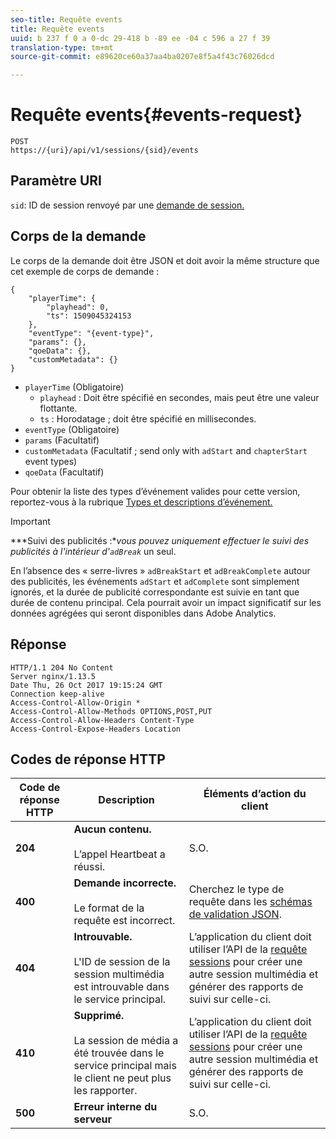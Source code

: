 ```yaml
---
seo-title: Requête events
title: Requête events
uuid: b 237 f 0 a 0-dc 29-418 b -89 ee -04 c 596 a 27 f 39
translation-type: tm+mt
source-git-commit: e89620ce60a37aa4ba0207e8f5a4f43c76026dcd

---
```



# Requête events{#events-request}

```
POST 
https://{uri}/api/v1/sessions/{sid}/events 
```

## Paramètre URI

`sid`: ID de session renvoyé par une [demande de session.](/help/media-collection-api/mc-api-ref/mc-api-sessions-req.md)

## Corps de la demande

Le corps de la demande doit être JSON et doit avoir la même structure que cet exemple de corps de demande :

```
{ 
    "playerTime": { 
        "playhead": 0, 
        "ts": 1509045324153 
    }, 
    "eventType": "{event-type}", 
    "params": {}, 
    "qoeData": {}, 
    "customMetadata": {} 
}
```

* `playerTime` (Obligatoire)
   * `playhead` : Doit être spécifié en secondes, mais peut être une valeur flottante.
   * `ts` : Horodatage ; doit être spécifié en millisecondes.
* `eventType` (Obligatoire)
* `params` (Facultatif)
* `customMetadata` (Facultatif ; send only with `adStart` and `chapterStart` event types)
* `qoeData` (Facultatif)

Pour obtenir la liste des types d’événement valides pour cette version, reportez-vous à la rubrique [Types et descriptions d’événement.](/help/media-collection-api/mc-api-ref/mc-api-event-types.md)

>[!IMPORTANT]
>
>***Suivi des publicités :**vous pouvez uniquement effectuer le suivi des publicités à l'intérieur d'`adBreak`* un seul.
>
>En l’absence des « serre-livres » `adBreakStart` et `adBreakComplete` autour des publicités, les événements `adStart` et `adComplete` sont simplement ignorés, et la durée de publicité correspondante est suivie en tant que durée de contenu principal. Cela pourrait avoir un impact significatif sur les données agrégées qui seront disponibles dans Adobe Analytics.

## Réponse

```
HTTP/1.1 204 No Content 
Server nginx/1.13.5 
Date Thu, 26 Oct 2017 19:15:24 GMT 
Connection keep-alive 
Access-Control-Allow-Origin * 
Access-Control-Allow-Methods OPTIONS,POST,PUT 
Access-Control-Allow-Headers Content-Type 
Access-Control-Expose-Headers Location
```

## Codes de réponse HTTP

| Code de réponse HTTP | Description | Éléments d’action du client |
|---|---|---|
| **204** | **Aucun contenu.** <br/><br/>L’appel Heartbeat a réussi. | S.O. |
| **400** | **Demande incorrecte.** <br/><br/>Le format de la requête est incorrect. | Cherchez le type de requête dans les [schémas de validation JSON](/help/media-collection-api/mc-api-ref/mc-api-json-validation.md). |
| **404** | **Introuvable.**<br/><br/>L'ID de session de la session multimédia est introuvable dans le service principal. | L’application du client doit utiliser l’API de la [requête sessions](/help/media-collection-api/mc-api-ref/mc-api-sessions-req.md) pour créer une autre session multimédia et générer des rapports de suivi sur celle-ci. |
| **410** | **Supprimé.**<br/><br/>La session de média a été trouvée dans le service principal mais le client ne peut plus les rapporter. | L’application du client doit utiliser l’API de la [requête sessions](/help/media-collection-api/mc-api-ref/mc-api-sessions-req.md) pour créer une autre session multimédia et générer des rapports de suivi sur celle-ci. |
| **500** | **Erreur interne du serveur** | S.O. |

